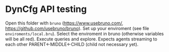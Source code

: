 # DynCfg API testing

Open this folder with `bruno` (https://www.usebruno.com/, https://github.com/usebruno/bruno).
Set up your enviroment (see file `enviroments/local.bru`). Select the enviroment in bruno (otherwise variables will be all red). Execute queries and explore.
Expects agents streaming to each other PARENT<-MIDDLE<-CHILD (child not necessary yet).
